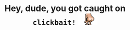 <b><h1 align="center">Hey, dude, you got caught on ```clickbait!``` <img src="https://github.com/wtrfllzzz/Web_labs/blob/main/docker.gif" height="38"></h1></b>
